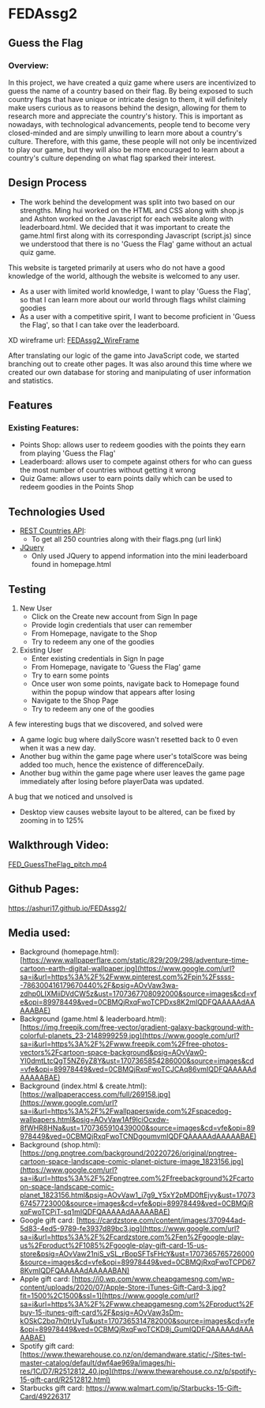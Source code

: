 # FEDAssg2
## Guess the Flag
### Overview:
In this project, we have created a quiz game where users are incentivized to guess the name of a country based on their flag. By being exposed to such country flags
that have unique or intricate design to them, it will definitely make users curious as to reasons behind the design, allowing for them to research more and appreciate
the country's history. This is important as nowadays, with technological advancements, people tend to become very closed-minded and are simply unwilling to learn more about
a country's culture. Therefore, with this game, these people will not only be incentivized to play our game, but they will also be more encouraged to learn about a country's
culture depending on what flag sparked their interest.


## Design Process
- The work behind the development was split into two based on our strengths. Ming hui worked on the HTML and CSS along with shop.js and Ashton worked on the Javascript for each website along with leaderboard.html.
  We decided that it was important to create the game.html first along with its corresponding Javascript (script.js) since we understood that there is no 'Guess the Flag' game without an actual quiz game.


This website is targeted primarily at users who do not have a good knowledge of the world, although the website is welcomed to any user.

- As a user with limited world knowledge, I want to play 'Guess the Flag', so that I can learn more about our world through flags whilst claiming goodies
- As a user with a competitive spirit, I want to become proficient in 'Guess the Flag', so that I can take over the leaderboard.

XD wireframe url: [FEDAssg2_WireFrame](https://xd.adobe.com/view/38cc78b6-c8e0-42c5-8817-e01886437634-6d9f/)

After translating our logic of the game into JavaScript code, we started branching out to create other pages. It was also around this time where we created our own database
for storing and manipulating of user information and statistics. 

## Features
### Existing Features:
- Points Shop: allows user to redeem goodies with the points they earn from playing 'Guess the Flag'
- Leaderboard: allows user to compete against others for who can guess the most number of countries without getting it wrong
- Quiz Game: allows user to earn points daily which can be used to redeem goodies in the Points Shop

## Technologies Used
- [REST Countries API](https://restcountries.com/v3.1/all): 
  - To get all 250 countries along with their flags.png (url link)
- [JQuery](https://jquery.com)
  - Only used JQuery to append information into the mini leaderboard found in homepage.html

## Testing
1. New User
    - Click on the Create new account from Sign In page
    - Provide login credentials that user can remember
    - From Homepage, navigate to the Shop
    - Try to redeem any one of the goodies
2. Existing User
    - Enter existing credentials in Sign In page
    - From Homepage, navigate to 'Guess the Flag' game
    - Try to earn some points
    - Once user won some points, navigate back to Homepage found within the popup window that appears after losing
    - Navigate to the Shop Page
    - Try to redeem any one of the goodies

A few interesting bugs that we discovered, and solved were
  - A game logic bug where dailyScore wasn't resetted back to 0 even when it was a new day.
  - Another bug within the game page where user's totalScore was being added too much, hence the existence of differenceDaily.
  - Another bug within the game page where user leaves the game page immediately after losing before playerData was updated.

A bug that we noticed and unsolved is
  - Desktop view causes website layout to be altered, can be fixed by zooming in to 125%

## Walkthrough Video:
[FED_GuessTheFlag_pitch.mp4](https://drive.google.com/file/d/1S_o2GqfeN_PG0pPL2KNBEQ2e7M5_-tTZ/view?usp=drive_link)

## Github Pages:
https://ashuri17.github.io/FEDAssg2/
## Media used:
- Background (homepage.html): [https://www.wallpaperflare.com/static/829/209/298/adventure-time-cartoon-earth-digital-wallpaper.jpg](https://www.google.com/url?sa=i&url=https%3A%2F%2Fwww.pinterest.com%2Fpin%2Fssss--786300416179670440%2F&psig=AOvVaw3wa-zdhp0LIXMiiDVdCW5z&ust=1707367708092000&source=images&cd=vfe&opi=89978449&ved=0CBMQjRxqFwoTCPDxs8K2mIQDFQAAAAAdAAAAABAE)
- Background (game.html & leaderboard.html): [https://img.freepik.com/free-vector/gradient-galaxy-background-with-colorful-planets_23-2148999259.jpg](https://www.google.com/url?sa=i&url=https%3A%2F%2Fwww.freepik.com%2Ffree-photos-vectors%2Fcartoon-space-background&psig=AOvVaw0-YI0dmtLtcQgT5NZ6yZ8Y&ust=1707365854286000&source=images&cd=vfe&opi=89978449&ved=0CBMQjRxqFwoTCJCAq86vmIQDFQAAAAAdAAAAABAE)
- Background (index.html & create.html): [https://wallpaperaccess.com/full/269158.jpg](https://www.google.com/url?sa=i&url=https%3A%2F%2Fwallpaperswide.com%2Fspacedog-wallpapers.html&psig=AOvVaw1Af9lciOcxdw-8fWHR8HNa&ust=1707365910439000&source=images&cd=vfe&opi=89978449&ved=0CBMQjRxqFwoTCNDgoumvmIQDFQAAAAAdAAAAABAE)
- Background (shop.html): [https://png.pngtree.com/background/20220726/original/pngtree-cartoon-space-landscape-comic-planet-picture-image_1823156.jpg](https://www.google.com/url?sa=i&url=https%3A%2F%2Fpngtree.com%2Ffreebackground%2Fcartoon-space-landscape-comic-planet_1823156.html&psig=AOvVaw1_i7g9_Y5xY2pMD0ftEjvy&ust=1707367457723000&source=images&cd=vfe&opi=89978449&ved=0CBMQjRxqFwoTCPiT-sq1mIQDFQAAAAAdAAAAABAE)
- Google gift card: [https://cardzstore.com/content/images/370944ad-5d83-4ed5-9789-fe3937d89bc3.jpg](https://www.google.com/url?sa=i&url=https%3A%2F%2Fcardzstore.com%2Fen%2Fgoogle-play-us%2Fproduct%2F1085%2Fgoogle-play-gift-card-15-us-store&psig=AOvVaw21niS_vSL_rBopSFTsFHcY&ust=1707365765726000&source=images&cd=vfe&opi=89978449&ved=0CBMQjRxqFwoTCPD678KvmIQDFQAAAAAdAAAAABAN)
- Apple gift card: [https://i0.wp.com/www.cheapgamesng.com/wp-content/uploads/2020/07/Apple-Store-iTunes-Gift-Card-3.jpg?fit=1500%2C1500&ssl=1](https://www.google.com/url?sa=i&url=https%3A%2F%2Fwww.cheapgamesng.com%2Fproduct%2Fbuy-15-itunes-gift-card%2F&psig=AOvVaw3sDm-kOSkC2bq7h0trUyTu&ust=1707365314782000&source=images&cd=vfe&opi=89978449&ved=0CBMQjRxqFwoTCKD8j_GumIQDFQAAAAAdAAAAABAE)
- Spotify gift card: [https://www.thewarehouse.co.nz/on/demandware.static/-/Sites-twl-master-catalog/default/dwf4ae969a/images/hi-res/1C/D7/R2512812_40.jpg](https://www.thewarehouse.co.nz/p/spotify-15-gift-card/R2512812.html)
- Starbucks gift card: https://www.walmart.com/ip/Starbucks-15-Gift-Card/49226317



